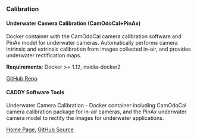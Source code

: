 ### Calibration

#### Underwater Camera Calibration (CamOdoCal+PinAx)
Docker container with the CamOdoCal camera calibration software and PinAx model for underwater cameras. Automatically performs camera intrinsic and extrinsic calibration from images collected in-air, and provides underwater rectification maps.  

**Requirements**: Docker >= 1.12, nvidia-docker2

[GitHub Repo](https://github.com/jacobs-robotics/uw-calibration-pinax)

#### CADDY Software Tools
Underwater Camera Calibration - Docker container including CamOdoCal camera calibration package for in-air cameras, and the PinAx underwater camera model to rectify the images for underwater applications. 

[Home Page](http://www.caddian.eu//CADDY-Software-Tools.html), [GitHub Source](https://github.com/jacobs-robotics/uw-calibration-pinax)
